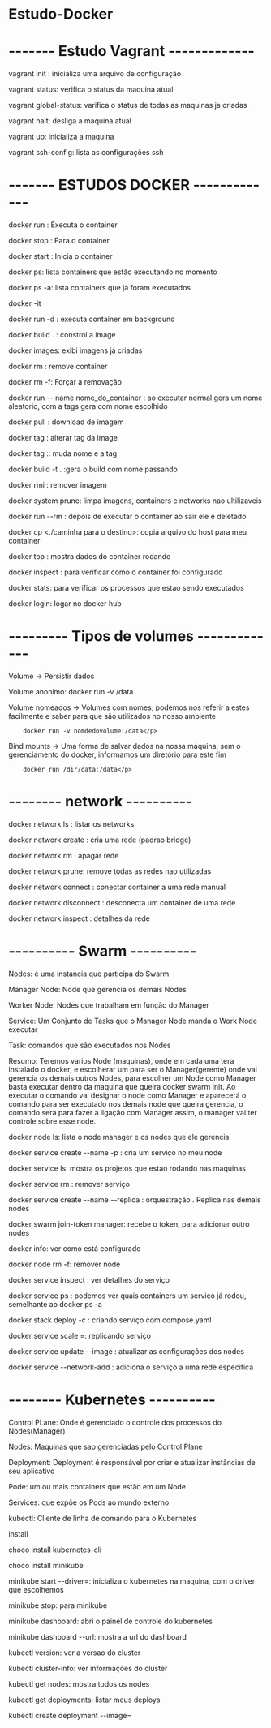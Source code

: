 # Estudo-Docker

# ------- Estudo Vagrant -------------

<p> vagrant init <box>: inicializa uma arquivo de configuração </p> 
<p> vagrant status: verifica o status da maquina atual</p>
<p> vagrant global-status: varifica o status de todas as maquinas ja criadas</p>
<p> vagrant halt: desliga a maquina atual</p>
<p> vagrant up: inicializa a maquina</p>
<p> vagrant ssh-config: lista as configurações ssh </p>



# ------- ESTUDOS DOCKER -------------

<p> docker run <container>: Executa o container </p>
<p> docker stop <container>: Para o container </p>
<p> docker start <container>: Inicia o container </p>
<p> docker ps: lista containers que estão executando no momento </p>
<p> docker ps -a: lista containers que já foram executados </p>
<p> docker -it <container>  </p>

<p> docker run -d <container>: executa container em background </p>
<p> docker build . : constroi a image</p>
<p> docker images: exibi imagens já criadas</p>
<p> docker rm <container>: remove container</p>
<p> docker rm <container> -f: Forçar a removação</p>
<p> docker run -- name nome_do_container <container>: ao executar normal gera um nome aleatorio, com a tags gera com  nome escolhido</p>
<p> docker pull <imagem>: download de imagem</p>
<p> docker tag <container> <nome da image>: alterar tag da image</p>  
<p> docker tag <container> <nome da image>:<nome da tag>: muda nome e a tag</p>
<p> docker build -t <nome> . :gera o build com nome passando</p>
<p> docker rmi <image>: remover imagem </p>
<p> docker system prune: limpa imagens, containers e networks nao ultilizaveis</p>
<p> docker run --rm <container>: depois de executar o container ao sair ele é deletado</p>
<p> docker cp <container:meuLocadeTrabalho/arquivo> <./caminha para o destino>: copia arquivo do host para meu container</p>
<p> docker top <container>: mostra dados do container rodando</p>
<p> docker inspect <container>: para verificar como o container foi configurado</p>
<p> docker stats: para verificar os processos que estao sendo executados</p>
<p> docker login: logar no docker hub</p>

# --------- Tipos de volumes -------------
<p> Volume -> Persistir dados</p>
<p> Volume anonimo: docker run -v /data</p>
<p> Volume nomeados ->  Volumes com nomes, podemos nos referir a estes facilmente
		    e saber para que são utilizados no nosso ambiente

		docker run -v nomdedovolume:/data</p>
		
<p> Bind mounts -> Uma forma de salvar dados na nossa máquina, sem o gerenciamento do docker,
		informamos um diretório para este fim 

		docker run /dir/data:/data</p>


# -------- network ----------

<p> docker network ls : listar os networks</p>
<p> docker network create <nome>: cria uma rede (padrao bridge)</p>
<p> docker network rm <nome da rede>: apagar rede</p>
<p> docker network prune: remove todas as redes nao utilizadas</p>
<p> docker network connect <rede> <container>: conectar container a uma rede manual</p>
<p> docker network disconnect <rede> <container>: desconecta um container de uma rede</p>
<p> docker network inspect <rede>: detalhes da rede</p>

# ---------- Swarm ----------

<p> Nodes: é uma instancia que participa do Swarm</p>
<p> Manager Node: Node que gerencia os demais Nodes</p>
<p> Worker Node: Nodes que trabalham em função do Manager</p>
<p> Service: Um Conjunto de Tasks que o Manager Node manda o Work Node executar</p>
<p> Task: comandos que são executados nos Nodes</p>

<p> Resumo: Teremos varios Node (maquinas), onde em cada uma tera instalado o docker, e escolherar um para 
ser o Manager(gerente) onde vai gerencia os demais outros Nodes, para escolher um Node como Manager
basta executar dentro da maquina que queira docker swarm init. Ao executar o comando vai designar o node como Manager
e aparecerá o comando para ser executado nos demais node que queira gerencia, o comando sera para fazer a ligação com Manager
assim, o manager vai ter controle sobre esse node.</p>

<p> docker node ls: lista o node manager e os nodes que ele gerencia</p>
<p> docker service create --name <nome da aplicação> -p <porta> <imagem>: cria um serviço no meu node</p>
<p> docker service ls: mostra os projetos que estao rodando nas maquinas</p>
<p> docker service rm <nome>: remover serviço </p>
<p> docker service create --name<nome> --replica <numero de replicas> <imagem>: orquestração . Replica nas demais nodes</p>
<p> docker swarm join-token manager: recebe o token, para adicionar outro nodes</p>
<p> docker info: ver como está configurado</p>
<p> docker node rm <ID> -f: remover node</p>
<p> docker service inspect <ID>: ver detalhes do serviço</p>
<p> docker service ps <ID>: podemos ver quais containers um serviço já rodou, semelhante ao docker ps -a</p>
<p> docker stack deploy -c <arquivo.yaml> <nome>: criando serviço com compose.yaml</p>
<p> docker service scale <nome do serviço>=<quantidade de nodes que quer escalar>: replicando serviço</p> 
<p> docker service update --image <imagem> <serviço>: atualizar as configurações dos nodes</p>
<p> docker service --network-add <nome da rede> <serviço>: adiciona o serviço a uma rede especifica</p>


# -------- Kubernetes ----------

<p> Control PLane: Onde é gerenciado o controle dos processos do Nodes(Manager)</p>
<p> Nodes: Maquinas que sao gerenciadas pelo Control Plane</p>
<p> Deployment: Deployment é responsável por criar e atualizar instâncias de seu aplicativo</p> 
<p> Pode: um ou mais containers que estão em um Node</p>
<p> Services: que expõe os Pods ao mundo externo</p>
<p> kubectl: Cliente de linha de comando para o Kubernetes</p>

<p> install</p>
<p> choco install kubernetes-cli</p>
<p> choco install minikube</p>

<p> minikube start --driver=<Driver>: inicializa o kubernetes na maquina, com o driver que escolhemos</p>
<p> minikube stop: para minikube</p>
<p> minikube dashboard: abri o painel de controle do kubernetes</p>
<p> minikube dashboard --url: mostra a url do dashboard</p>
<p> kubectl version: ver a versao do cluster</p>
<p> kubectl cluster-info: ver informações do cluster</p>
<p> kubectl get nodes: mostra todos os nodes</p>
<p> kubectl get deployments: listar meus deploys</p>
<p> kubectl create deployment <name> --image=<nomedaimagem></p>

